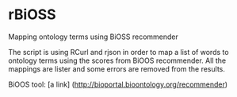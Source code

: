 rBiOSS
======

Mapping ontology terms using BiOSS recommender

The script is using RCurl and rjson in order to map a list of words to ontology terms using the scores from BiOOS recommender. All the mappings are lister and some errors are removed from the results.

BiOOS tool: [a link] (http://bioportal.bioontology.org/recommender)
